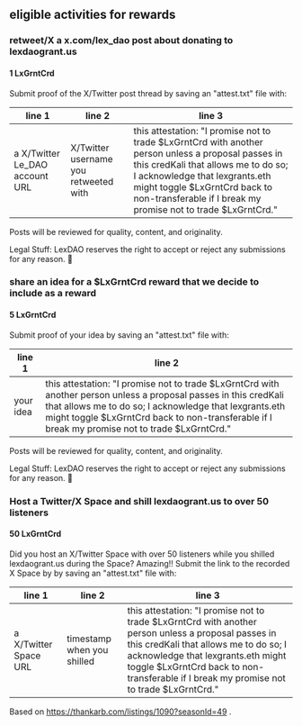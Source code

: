 ## eligible activities for rewards

### retweet/X a x.com/lex_dao post about donating to lexdaogrant.us

#### 1 LxGrntCrd

Submit proof of the X/Twitter post thread by saving an "attest.txt" file with:

| line 1 | line 2 | line 3 |
| -------- | -------- |-------- |
| a X/Twitter Le_DAO account URL     | X/Twitter username you retweeted with | this attestation: "I promise not to trade $LxGrntCrd with another person unless a proposal passes in this credKali that allows me to do so; I acknowledge that lexgrants.eth might toggle $LxGrntCrd back to non-transferable if I break my promise not to trade $LxGrntCrd."     |

Posts will be reviewed for quality, content, and originality. 

Legal Stuff: LexDAO reserves the right to accept or reject any submissions for any reason. 👀

### share an idea for a $LxGrntCrd reward that we decide to include as a reward

#### 5 LxGrntCrd

Submit proof of your idea by saving an "attest.txt" file with:

| line 1 | line 2 |
| -------- | -------- |
| your idea     |  this attestation: "I promise not to trade $LxGrntCrd with another person unless a proposal passes in this credKali that allows me to do so; I acknowledge that lexgrants.eth might toggle $LxGrntCrd back to non-transferable if I break my promise not to trade $LxGrntCrd."     |

Posts will be reviewed for quality, content, and originality. 

Legal Stuff: LexDAO reserves the right to accept or reject any submissions for any reason. 👀


### Host a Twitter/X Space and shill lexdaogrant.us to over 50 listeners

#### 50 LxGrntCrd

Did you host an X/Twitter Space with over 50 listeners while you shilled lexdaogrant.us during the Space? Amazing!! Submit the link to the recorded X Space by by saving an "attest.txt" file with:

| line 1 | line 2 | line 3 |
| -------- | -------- | -------- |
| a X/Twitter Space URL     | timestamp when you shilled  | this attestation: "I promise not to trade $LxGrntCrd with another person unless a proposal passes in this credKali that allows me to do so; I acknowledge that lexgrants.eth might toggle $LxGrntCrd back to non-transferable if I break my promise not to trade $LxGrntCrd."     |

Based on https://thankarb.com/listings/1090?seasonId=49 .